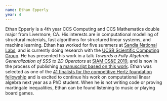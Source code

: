 ```yaml
---
name: Ethan Epperly
year: 4
---
```


Ethan Epperly is a 4th year CCS Computing and CCS Mathematics double major from Livermore, CA.  His interests are in computational modelling of structural materials, fast algorithms for structured linear systems, and machine learning. Ethan has worked for five summers at [Sandia National Labs](http://www.sandia.gov), and is currently doing research with the [UCSB Scientific Computing Group](http://scg.ece.ucsb.edu). He has presented his work in a talk *Towards a Fully Algebraic Generalization of SSS to 2D Operators* at [SIAM CS&E 2019](https://www.siam.org/conferences/cm/conference/cse19), and is now in the process of publishing [a manuscript based on this work](https://arxiv.org/abs/1911.05858). Ethan was selected as one of the [41 finalists for the competitive Hertz foundation fellowship](https://hertzfoundation.org/news/pressrelease/1532/41-Finalists-Named-for-the-2019-Hertz-Fellowships) and is excited to continue his work on computational linear algebra next year as a PhD student. When he is not writing code or proving martingale inequalities, Ethan can be found listening to music or playing board games.
